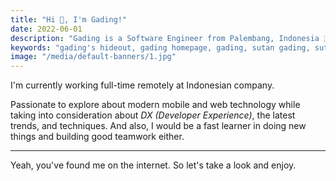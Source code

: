 ```yaml
---
title: "Hi 👋, I'm Gading!"
date: 2022-06-01
description: "Gading is a Software Engineer from Palembang, Indonesia 🇮🇩 with passion for modern technologies."
keywords: "gading's hideout, gading homepage, gading, sutan gading, sutan gading fadhillah nasution, sutan, sutanlab, gading.dev, gading dev, gading's website, gading website"
image: "/media/default-banners/1.jpg"
---
```


I'm currently working full-time remotely at Indonesian company.

Passionate to explore about modern mobile and web technology while taking into consideration about *DX (Developer Experience)*, the latest trends, and techniques. And also, I would be a fast learner in doing new things and building good teamwork either.

---

Yeah, you've found me on the internet. So let's take a look and enjoy.
